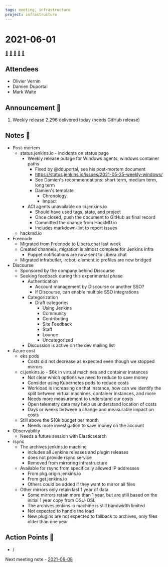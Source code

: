 ```yaml
---
tags: meeting, infrastructure
project: infrastructure
---
```

<!-- markdownlint-disable MD026-->

# 2021-06-01

[:movie_camera:](https://zoom.us/j/92454301214?pwd=aEVoUi9EanpaakN3L1ZxRlpDQk5Ddz09)
[:calendar:](https://jenkins.io/event-calendar/)
[:speech_balloon:](https://jenkins.io/chat/#jenkins-infra)
[:email:](https://groups.google.com/g/jenkins-infra)
[:pencil:](https://hackmd.io/BZMhslGoTwSEJXivcolZRA)

## Attendees

* Olivier Vernin
* Damien Duportal
* Mark Waite

## Announcement :loudspeaker:

1. Weekly release 2.296 delivered today (needs GitHub release)

## Notes :book:

* Post-mortem
  * status.jenkins.io - incidents on status page
      * Weekly release outage for Windows agents, windows container paths
          * Fixed by @dduportal, see his post-mortem document
          * https://status.jenkins.io/issues/2021-05-25-weekly-windows/
          * See Damien's recommendations: short term, medium term, long term
          * Damien's template
              * Chronology
              * Impact
      * ACI agents unavailable on ci.jenkins.io
          * Should have used tags, state, and project
          * Once closed, push the document to GitHub as final record
          * Committed the change from HackMD.io
          * Includes markdown-lint to report issues 
  * hackmd.io
* Freenode
    * Migrated from Freenode to Libera.chat last week
    * Created channels, migration is almost complete for Jenkins infra
        * Puppet notifications are now sent to Libera.chat
    * Migrated infrabutler, ircbot, element.io profiles are now bridged
* Discourse
    * Sponsored by the company behind Discourse
    * Seeking feedback during this experimental phase
        * Authentication
            * Account management by Discourse or another SSO?
            * If Discourse, can enable multiple SSO integrations
        * Categorization
            * Draft categories
                * Using Jenkins
                * Community
                * Contributing
                * Site Feedback
                * Staff
                * Lounge
                * Uncategorized
        * Discussion is active on the dev mailing list
* Azure cost
  * eks pods
      * Costs did not decrease as expected even though we stopped mirrors
  * ci.jenkins.io - $6k in virtual machines and container instances
      * Not clear which options we need to reduce to save money
      * Consider using Kubernetes pods to reduce costs
      * Workload is increasing on that instance, how can we identify the split between virtual machines, container instances, and more
      * Needs more measurement to understand our costs
      * Open telemetry data may help us understand location of costs
      * Days or weeks between a change and measurable impact on costs
  * Still above the $10k budget per month
      * Needs more investigation to save money on the account
* Observability
    * Needs a future session with Elasticsearch
* rsync
    * The archives.jenkins.io machine 
        * includes all Jenkins releases and plugin releases
        * does not provide rsync service
        * Removed from mirroring infrastructure
    * Available for rsync from specifically allowed IP addresses
        * From pkg.origin.jenkins.io
        * From get.jenkins.io
        * Others could be added if they want to mirror all files
    * Other mirrors only retain last 1 year of data
        * Some mirrors retain more than 1 year, but are still based on the initial 1 year copy from OSU-OSL
        * The archives.jenkins.io machine is still bandwidth limited
        * Not expected to handle the load
        * New plugins are not expected to fallback to archives, only files older than one year

## Action Points :muscle:

* /

Next meeting note - [2021-06-08](https://hackmd.io/poVPsJ2NS4ONW46qvz1Pbw) 